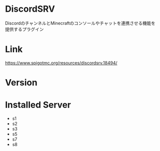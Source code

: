 # DiscordSRV
DiscordのチャンネルとMinecraftのコンソールやチャットを連携させる機能を提供するプラグイン

# Link
https://www.spigotmc.org/resources/discordsrv.18494/

# Version

# Installed Server
- s1
- s2
- s3
- s5
- s7
- s8
